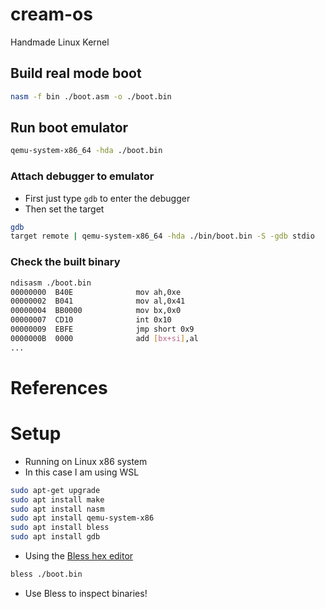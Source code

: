 # cream-os
Handmade Linux Kernel

## Build real mode boot
```bash
nasm -f bin ./boot.asm -o ./boot.bin
```

## Run boot emulator
```bash
qemu-system-x86_64 -hda ./boot.bin
```

### Attach debugger to emulator
- First just type `gdb` to enter the debugger
- Then set the target
```bash
gdb
target remote | qemu-system-x86_64 -hda ./bin/boot.bin -S -gdb stdio
```

### Check the built binary
```bash
ndisasm ./boot.bin 
00000000  B40E              mov ah,0xe
00000002  B041              mov al,0x41
00000004  BB0000            mov bx,0x0
00000007  CD10              int 0x10
00000009  EBFE              jmp short 0x9
0000000B  0000              add [bx+si],al
...
```

# References

# Setup
- Running on Linux x86 system
- In this case I am using WSL

```bash
sudo apt-get upgrade
sudo apt install make
sudo apt install nasm
sudo apt install qemu-system-x86
sudo apt install bless
sudo apt install gdb
```

- Using the [Bless hex editor](https://www.thinkpenguin.com/gnu-linux/bless-hex-editor)
```bash
bless ./boot.bin
```
- Use Bless to inspect binaries!
